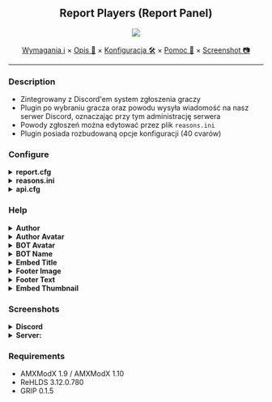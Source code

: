 <div align="center">

## Report Players (Report Panel)

<img src="https://i.imgur.com/LPsTt48.png"></img>

</div>

<p align="center">
  <a href="#requirements">Wymagania ℹ</a> ×
  <a href="#description">Opis 📄</a> ×
  <a href="#configure">Konfiguracja 🛠</a> ×
  <a href="#help">Pomoc 👀</a> ×
  <a href="#screenshots">Screenshot 📷</a>
</p>

---


### Description 
- Zintegrowany z Discord'em system zgłoszenia graczy
- Plugin po wybraniu gracza oraz powodu wysyła wiadomość na nasz serwer Discord, oznaczając przy tym administrację serwera
- Powody zgłoszeń można edytować przez plik `reasons.ini`
- Plugin posiada rozbudowaną opcje konfiguracji (40 cvarów)

### Configure
<details>
  <summary><b>report.cfg</b></summary>

```cfg
// Scieżka do pliku z powodami zgłoszeń
amxx4u_report_path "addons_configs/amxx4u/report/reasons.ini"

// Ilość sekund przed kolejnym zgłoszeniem?
amxx4u_report_interval "300.0"

// Maksymalna ilość powodów zgłoszeń
amxx4u_report_maxreason "16"

// Nazwa webhooka z pliku api.cfg
amxx4u_report_webhook "report"

// Jaką flage musi posiadać admin, żeby otrzymać info o zgłoszeniu?
amxx4u_report_flag "d"

// Możliwość zgłaszania adminów?
amxx4u_report_admin "1"

// Pokazywać * przy adminie w menu zgłoszeń?
amxx4u_show_admin "1"

// Pokazywać czas zgłoszenia?
amxx4u_show_time "1"

// Pokazywać mape zgłoszenia?
amxx4u_show_map "1"

// Pokazywać powód zgłoszenia?
amxx4u_show_reason "1"

// Pokazywać zgłoszonego gracza?
amxx4u_show_submitter "1"

// Pokazywać gracza, który zgłosił?
amxx4u_show_reported "1"

// Ustawiać nazwę bota?
amxx4u_show_botname "1"

// Ustawiać avatar bota?
amxx4u_show_avatarbot "1"

// Ustawiać tytuł wiadomości?
amxx4u_show_title "1"

// Ustawiać link po kliknięciu w tytuł?
amxx4u_show_title_url "1"

// Ustawić nazwę autora
// https://github.com/AMXX4u/Report-players/blob/main/assets/help/help_author.png?raw=true
amxx4u_show_author_name "1"

// Pokazywać avatar przy autorze
// https://github.com/AMXX4u/Report-players/blob/main/assets/help/help_author_avatar.png?raw=true
amxx4u_show_avatar_author "1"

// Ustawiać link po kliknięciu w autora?
amxx4u_show_avatar_url "1"

// Powiadamiać adminów o zgłoszeniu (ping roli)
amxx4u_show_ping "1"

// Pokazywać grafikę w thumbnail?
amxx4u_show_thumb "0"

// Pokazywać grafikę nad footerem?
amxx4u_show_embed_img "1"

// Pokazywać tekst w footer?
amxx4u_show_footer_txt "1"

// Pokazywać grafikę przy tekscie w footerze?
amxx4u_show_footer_img "1"

// Nazwa bota na serwerze DC 
// https://github.com/AMXX4u/Report-players/blob/main/assets/help/help_botname.png?raw=true
amxx4u_report_botname "AMXX4u.pl"

// Link do avatara bota
// https://github.com/AMXX4u/Report-players/blob/main/assets/help/help_botavatar.png?raw=true
amxx4u_report_bot_avatar "https://i.imgur.com/3bv7oD8.png"

// Tytuł wiadomości, znajdujący się pod autorem 
// https://github.com/AMXX4u/Report-players/blob/main/assets/help/help_title.png?raw=true
amxx4u_report_title "AMXX4u.pl - Report"

// Link do strony, na która ma admin zostać przekierowany po kliknięciu na tytuł
amxx4u_report_title_url "https://discord.amxx4u.pl/"

// ID Grup które mają zostać oznaczone przy zgłoszeniu
amxx4u_report_content "<@&1031338018583367691>"

// Autor wiadomości, znajdujący się nad tytułem wiadomości
// https://github.com/AMXX4u/Report-players/blob/main/assets/help/help_author.png?raw=true
amxx4u_report_author "Report Panel"

// Link do avatara autora
// https://github.com/AMXX4u/Report-players/blob/main/assets/help/help_author_avatar.png?raw=true
amxx4u_report_author_avatar "https://i.imgur.com/3bv7oD8.png"

// Link do strony, która przekieruje po kliknięciu na autora
amxx4u_report_author_url "https://amxx4u.pl/"

// Tekst znajdujący się w stopce
// https://github.com/AMXX4u/Report-players/blob/main/assets/help/help_footertxt.png?raw=true
amxx4u_report_footer_txt "© AMXX4u.pl"

// Link do grafiki znadującej się przy tekscie w stopce
// https://github.com/AMXX4u/Report-players/blob/main/assets/help/help_footerimg.png?raw=true
amxx4u_report_footer_img "https://i.imgur.com/Y1WyTPw.png"

// Link do grafiki thumbnail
// https://github.com/AMXX4u/Report-players/blob/main/assets/help/help_thumbnail.png?raw=true
amxx4u_report_thumb "https://i.imgur.com/8eok2qn.png"

// Link do grafiki znajdującej sie nad stopką
// https://github.com/AMXX4u/Report-players/blob/main/assets/help/help_mainimg.png?raw=true
amxx4u_report_img "https://i.imgur.com/llAWOkJ.png"
```
</details>

<details>
  <summary><b>reasons.ini</b></summary>

```ini
Cheater
Przeszkadza w grze
Mikro
Troll
```
</details>

<details>
  <summary><b>api.cfg</b></summary>

```json
"Discord"
{
  "report" "https://discord.com/webhook"
}
```
</details>

### Help
<details>
  <summary><b>Author</b></summary>
  <img src="https://github.com/AMXX4u/Report-players/blob/main/assets/help/help_author.png"></img>
</details>

<details>
  <summary><b>Author Avatar</b></summary>
  <img src="https://github.com/AMXX4u/Report-players/blob/main/assets/help/help_author_avatar.png"></img>
</details>

<details>
  <summary><b>BOT Avatar</b></summary>
  <img src="https://github.com/AMXX4u/Report-players/blob/main/assets/help/help_botavatar.png"></img>
</details>

<details>
  <summary><b>BOT Name</b></summary>
  <img src="https://github.com/AMXX4u/Report-players/blob/main/assets/help/help_botname.png"></img>
</details>

<details>
  <summary><b>Embed Title</b></summary>
  <img src="https://github.com/AMXX4u/Report-players/blob/main/assets/help/help_title.png"></img>
</details>

<details>
  <summary><b>Footer Image</b></summary>
  <img src="https://github.com/AMXX4u/Report-players/blob/main/assets/help/help_footerimg.png"></img>
</details>

<details>
  <summary><b>Footer Text</b></summary>
  <img src="https://github.com/AMXX4u/Report-players/blob/main/assets/help/help_footertxt.png"></img>
</details>

<details>
  <summary><b>Embed Thumbnail</b></summary>
  <img src="https://github.com/AMXX4u/Report-players/blob/main/assets/help/help_thumbnail.png"></img>
</details>

### Screenshots

<details>
  <summary><b>Discord</b></summary>

- Main

  <img src="https://github.com/AMXX4u/Report-players/blob/main/assets/discord/none_thumb_dc.png"></img>

- Full

  <img src="https://github.com/AMXX4u/Report-players/blob/main/assets/discord/full_dc.png"></img>
</details>

<details>
  <summary><b>Server:</b></summary>
  
- Admin chat info

  <img src="https://github.com/AMXX4u/Report-players/blob/main/assets/server/admin_chat_info.png"></img>

- Player chat info

  <img src="https://github.com/AMXX4u/Report-players/blob/main/assets/server/player_chat_info.png"></img>
  
- Full chat info

  <img src="https://github.com/AMXX4u/Report-players/blob/main/assets/server/full_chat_info.png"></img>
  
- Cooldown info

  <img src="https://github.com/AMXX4u/Report-players/blob/main/assets/server/cooldown.png"></img>
  
- Menu Players

  <img src="https://github.com/AMXX4u/Report-players/blob/main/assets/server/menu_players.png"></img>
  
- Menu Reasons

  <img src="https://github.com/AMXX4u/Report-players/blob/main/assets/server/menu_reason.png"></img>
</details>


### Requirements 
- AMXModX 1.9 / AMXModX 1.10
- ReHLDS 3.12.0.780
- GRIP 0.1.5
